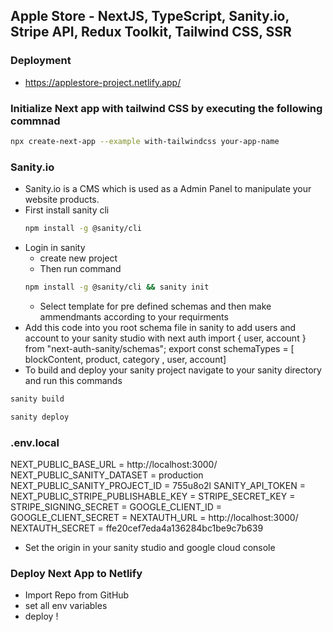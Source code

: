 ## Apple Store - NextJS, TypeScript, Sanity.io, Stripe API, Redux Toolkit, Tailwind CSS, SSR 

### Deployment
  - https://applestore-project.netlify.app/

### Initialize Next app with tailwind CSS by executing the following commnad
``` bash
npx create-next-app --example with-tailwindcss your-app-name
```
### Sanity.io
- Sanity.io is a CMS which is used as a Admin Panel to manipulate your website products.
- First install sanity cli
  ```bash
  npm install -g @sanity/cli
  ```
- Login in sanity 
  - create new project
  - Then run command
  ```bash
  npm install -g @sanity/cli && sanity init
  ```
  - Select template for pre defined schemas and then make ammendmants according to your requirments
- Add this code into you root schema file in sanity to add users and account to your sanity studio with next auth
  import { user, account } from "next-auth-sanity/schemas";
  export const schemaTypes = [  blockContent, product, category , user, account]
 - To build and deploy your sanity project navigate to your sanity directory and run this commands
 ```bash
 sanity build
 ```
 ```bash
 sanity deploy
 ```
 
### .env.local
NEXT_PUBLIC_BASE_URL = http://localhost:3000/
NEXT_PUBLIC_SANITY_DATASET = production 
NEXT_PUBLIC_SANITY_PROJECT_ID = 755u8o2l
SANITY_API_TOKEN = 
NEXT_PUBLIC_STRIPE_PUBLISHABLE_KEY = 
STRIPE_SECRET_KEY = 
STRIPE_SIGNING_SECRET = 
GOOGLE_CLIENT_ID = 
GOOGLE_CLIENT_SECRET = 
NEXTAUTH_URL = http://localhost:3000/
NEXTAUTH_SECRET = ffe20cef7eda4a136284bc1be9c7b639

- Set the origin in your sanity studio and google cloud console 

### Deploy Next App to Netlify
- Import Repo from GitHub
- set all env variables
- deploy !
 

